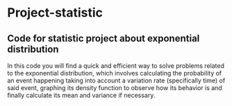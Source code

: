 # Project-statistic
## Code for statistic project about exponential distribution

In this code you will find a quick and efficient way to solve problems related to the exponential distribution, which involves calculating the probability of an event happening taking into account a variation rate (specifically time) of said event, graphing its density function to observe how its behavior is and finally calculate its mean and variance if necessary.
